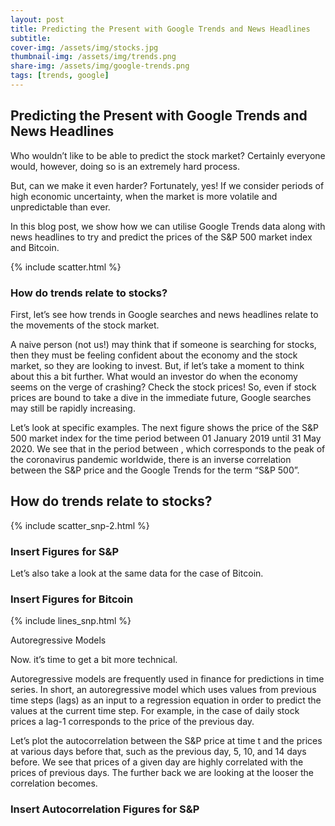 ```yaml
---
layout: post
title: Predicting the Present with Google Trends and News Headlines
subtitle: 
cover-img: /assets/img/stocks.jpg
thumbnail-img: /assets/img/trends.png
share-img: /assets/img/google-trends.png
tags: [trends, google]
---
```



## Predicting the Present with Google Trends and News Headlines


Who wouldn’t like to be able to predict the stock market? Certainly everyone would, however, doing so is an extremely hard process.

But, can we make it even harder? Fortunately, yes! If we consider periods of high economic uncertainty, when the market is more volatile and unpredictable than ever.

In this blog post, we show how we can utilise Google Trends data along with news headlines to try and predict the prices of the S&P 500 market index and Bitcoin.

{% include scatter.html %}



### How do trends relate to stocks?
First, let’s see how trends in Google searches and news headlines relate to the movements of the stock market.

A naive person (not us!) may think that if someone is searching for stocks, then they must be feeling confident about the economy and the stock market, so they are looking to invest. But, if let’s take a moment to think about this a bit further. What would an investor do when the economy seems on the verge of crashing? Check the stock prices! So, even if stock prices are bound to take a dive in the immediate future, Google searches may still be rapidly increasing.

Let’s look at specific examples. The next figure shows the price of the S&P 500 market index for the time period between 01 January 2019 until 31 May 2020. We see that in the period between , which corresponds to the peak of the coronavirus pandemic worldwide, there is an inverse correlation between the S&P price and the Google Trends for the term “S&P 500”.

## How do trends relate to stocks?



{% include scatter_snp-2.html %}

### Insert Figures for S&P

Let’s also take a look at the same data for the case of Bitcoin.

### Insert Figures for Bitcoin
{% include lines_snp.html %}



Autoregressive Models

Now. it’s time to get a bit more technical.

Autoregressive models are frequently used in finance for predictions in time series. In short, an autoregressive model which uses values from previous time steps (lags) as an input to a regression equation in order to predict the values at the current time step. For example, in the case of daily stock prices a lag-1 corresponds to the price of the previous day.

Let’s plot the autocorrelation between the S&P price at time t and the prices at various days before that, such as the previous day, 5, 10, and 14 days before. We see that prices of a given day are highly correlated with the prices of previous days. The further back we are looking at the looser the correlation becomes.

### Insert Autocorrelation Figures for S&P

